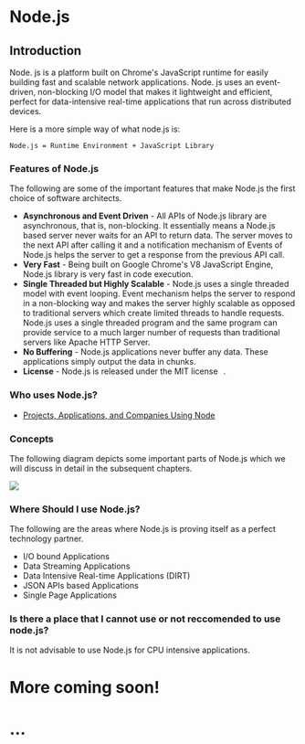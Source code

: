 <link rel="stylesheet" type="text/css" href="styles/markdown-style.css" />

# Node.js

## Introduction

Node. js is a platform built on Chrome's JavaScript runtime for easily building fast and scalable network applications. Node. js uses an event-driven, non-blocking I/O model that makes it lightweight and efficient, perfect for data-intensive real-time applications that run across distributed devices.

Here is a more simple way of what node.js is:

`
    Node.js = Runtime Environment + JavaScript Library
`

### Features of Node.js
The following are some of the important features that make Node.js the first choice of software architects.

- **Asynchronous and Event Driven** - All APIs of Node.js library are asynchronous, that is, non-blocking. It essentially means a Node.js based server never waits for an API to return data. The server moves to the next API after calling it and a notification mechanism of Events of Node.js helps the server to get a response from the previous API call.
- **Very Fast** - Being built on Google Chrome's V8 JavaScript Engine, Node.js library is very fast in code execution.
- **Single Threaded but Highly Scalable** - Node.js uses a single threaded model with event looping. Event mechanism helps the server to respond in a non-blocking way and makes the server highly scalable as opposed to traditional servers which create limited threads to handle requests. Node.js uses a single threaded program and the same program can provide service to a much larger number of requests than traditional servers like Apache HTTP Server.
- **No Buffering** - Node.js applications never buffer any data. These applications simply output the data in chunks.
- **License** - Node.js is released under the MIT license[<img src="https://www.pngfind.com/pngs/m/88-882006_shares-svg-png-icon-shares-icon-transparent-png.png" height="10px" width="10px" />](https://raw.githubusercontent.com/joyent/node/v0.12.0/LICENSE).

### Who uses Node.js?

- [Projects, Applications, and Companies Using Node<img src="https://www.pngfind.com/pngs/m/88-882006_shares-svg-png-icon-shares-icon-transparent-png.png" height="10px" width="10px" />](https://github.com/nodejs/node-v0.x-archive/wiki/projects,-applications,-and-companies-using-node)

### Concepts
The following diagram depicts some important parts of Node.js which we will discuss in detail in the subsequent chapters.

<img src="https://www.tutorialspoint.com/nodejs/images/nodejs_concepts.jpg" />

### Where Should I use Node.js?
The following are the areas where Node.js is proving itself as a perfect technology partner.

- I/O bound Applications
- Data Streaming Applications
- Data Intensive Real-time Applications (DIRT)
- JSON APIs based Applications
- Single Page Applications

### Is there a place that I cannot use or not reccomended to use node.js?
It is not advisable to use Node.js for CPU intensive applications.


# More coming soon!
# …
